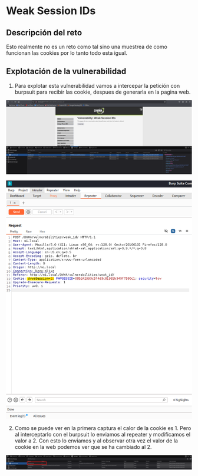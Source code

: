 # Weak Session IDs

## Descripción del reto

Esto realmente no es un reto como tal sino una muestrea de como funcionan las cookies por lo tanto todo esta igual.

## Explotación de la vulnerabilidad

1. Para explotar esta vulnerabilidad vamos a intercepar la petición con burpsuit para recibir las cookie, despues de generarla en la pagina web.

![weaksessionsID](/img/weaksessionsID/Captura1.png)

![weaksessionsID](/img/weaksessionsID/Captura2.png)

2. Como se puede ver en la primera captura el calor de la cookie es 1. Pero al interceptarlo con el burpsuit lo enviamos al repeater y modificamos el valor a 2. Con esto lo enviamos y al observar otra vez el valor de la cookie en la web podemos ver que se ha cambiado al 2.

![weaksessionsID](/img/weaksessionsID/Captura3.png)
